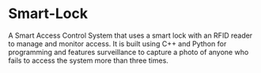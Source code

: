 # Smart-Lock
A Smart Access Control System that uses a smart lock with an RFID reader to manage and monitor access. It is built using C++ and Python for programming and features surveillance to capture a photo of anyone who fails to access the system more than three times.

